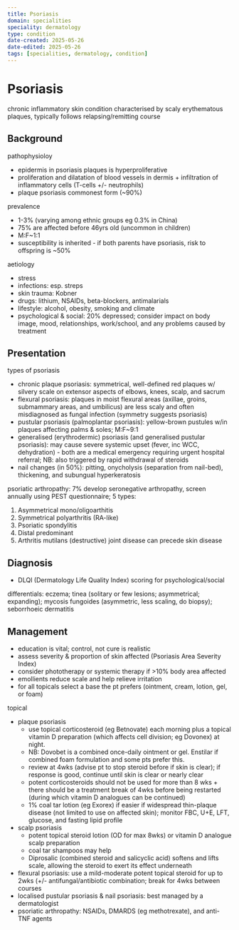 ```yaml
---
title: Psoriasis
domain: specialities
speciality: dermatology
type: condition
date-created: 2025-05-26
date-edited: 2025-05-26
tags: [specialities, dermatology, condition]
---
```


# Psoriasis
chronic inflammatory skin condition characterised by scaly erythematous plaques, typically follows relapsing/remitting course

## Background
pathophysioloy
- epidermis in psoriasis plaques is hyperproliferative
- proliferation and dilatation of blood vessels in dermis + infiltration of inflammatory cells (T-cells +/- neutrophils)
- plaque psoriasis commonest form (~90%)

prevalence
- 1-3% (varying among ethnic groups eg 0.3% in China)
- 75% are affected before 46yrs old (uncommon in children)
- M:F~1:1
- susceptibility is inherited - if both parents have psoriasis, risk to offspring is ~50%

aetiology
- stress
- infections: esp. streps
- skin trauma: Kobner
- drugs: lithium, NSAIDs, beta-blockers, antimalarials
- lifestyle: alcohol, obesity, smoking and climate
- psychological & social: 20% depressed; consider impact on body image, mood, relationships, work/school, and any problems caused by treatment


## Presentation
types of psoriasis
- chronic plaque psoriasis: symmetrical, well-defined red plaques w/ silvery scale on extensor aspects of elbows, knees, scalp, and sacrum
- flexural psoriasis: plaques in moist flexural areas (axillae, groins, submammary areas, and umbilicus) are less scaly and often misdiagnosed as fungal infection (symmetry suggests psoriasis)
- pustular psoriasis (palmoplantar psoriasis): yellow-brown pustules w/in plaques affecting palms & soles; M:F~9:1
- generalised (erythrodermic) psoriasis (and generalised pustular psoriasis): may cause severe systemic upset (fever, inc WCC, dehydration) - both are a medical emergency requiring urgent hospital referral; NB: also triggered by rapid withdrawal of steroids
- nail changes (in 50%): pitting, onycholysis (separation from nail-bed), thickening, and subungual hyperkeratosis

psoriatic arthropathy: 7% develop seronegative arthropathy, screen annually using PEST questionnaire; 5 types:
1. Asymmetrical mono/oligoarthitis
2. Symmetrical polyarthritis (RA-like)
3. Psoriatic spondylitis
4. Distal predominant
5. Arthritis mutilans (destructive)
joint disease can precede skin disease

## Diagnosis
- DLQI (Dermatology Life Quality Index) scoring for psychological/social

differentials: eczema; tinea (solitary or few lesions; asymmetrical; expanding); mycosis fungoides (asymmetric, less scaling, do biopsy); seborrhoeic dermatitis

## Management
- education is vital; control, not cure is realistic
- assess severity & proportion of skin affected (Psoriasis Area Severity Index)
- consider phototherapy or systemic therapy if >10% body area affected
- emollients reduce scale and help relieve irritation
- for all topicals select a base the pt prefers (ointment, cream, lotion, gel, or foam)

topical
- plaque psoriasis
    - use topical corticosteroid (eg Betnovate) each morning plus a topical vitamin D preparation (which affects cell division; eg Dovonex) at night. 
    - NB: Dovobet is a combined once-daily ointment or gel. Enstilar if combined foam formulation and some pts prefer this.
    - review at 4wks (advise pt to stop steroid before if skin is clear); if response is good, continue until skin is clear or nearly clear
    - potent corticosteroids should not be used for more than 8 wks + there should be a treatment break of 4wks before being restarted (during which vitamin D analogues can be continued)
    - 1% coal tar lotion (eg Exorex) if easier if widespread thin-plaque disease (not limited to use on affected skin); monitor FBC, U+E, LFT, glucose, and fasting lipid profile
- scalp psoriasis
    - potent topical steroid lotion (OD for max 8wks) or vitamin D analogue scalp preparation
    - coal tar shampoos may help
    - Diprosalic (combined steroid and salicyclic acid) softens and lifts scale, allowing the steroid to exert its effect underneath
- flexural psoriasis: use a mild-moderate potent topical steroid for up to 2wks (+/- antifungal/antibiotic combination; break for 4wks between courses
- localised pustular psoriasis & nail psoriasis: best managed by a dermatologist
- psoriatic arthropathy: NSAIDs, DMARDS (eg methotrexate), and anti-TNF agents
